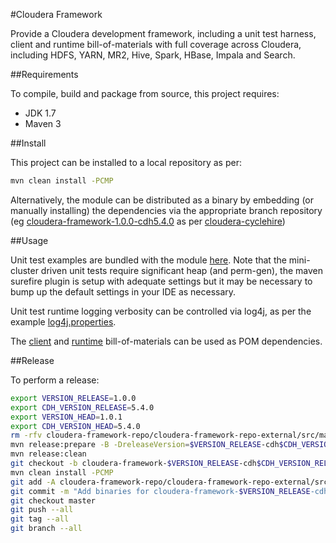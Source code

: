 #Cloudera Framework

Provide a Cloudera development framework, including a unit test harness, client and runtime bill-of-materials with full coverage across Cloudera, including HDFS, YARN, MR2, Hive, Spark, HBase, Impala and Search.

##Requirements

To compile, build and package from source, this project requires:

* JDK 1.7
* Maven 3

##Install

This project can be installed to a local repository as per:

```bash
mvn clean install -PCMP
```

Alternatively, the module can be distributed as a binary by embedding (or manually installing) the dependencies via the appropriate branch repository (eg [cloudera-framework-1.0.0-cdh5.4.0](https://github.com/ggear/cloudera-framework/tree/cloudera-framework-1.0.0-cdh5.4.0/cloudera-framework-repo/cloudera-framework-repo-external/src/main/repository) as per [cloudera-cyclehire](https://github.com/ggear/cloudera-cyclehire))

##Usage

Unit test examples are bundled with the module [here](https://github.com/ggear/cloudera-framework/tree/master/cloudera-framework-main/cloudera-framework-main-test/src/test/java/com/cloudera/framework/main/test). Note that the mini-cluster driven unit tests require significant heap (and perm-gen), the maven surefire plugin is setup with adequate settings but it may be necessary to bump up the default settings in your IDE as necessary.

Unit test runtime logging verbosity can be controlled via log4j, as per the example [log4j.properties](https://raw.githubusercontent.com/ggear/cloudera-framework/master/cloudera-framework-main/cloudera-framework-main-test/src/test/resources/log4j.properties).

The [client](https://raw.githubusercontent.com/ggear/cloudera-framework/master/cloudera-framework-main/cloudera-framework-main-client/pom.xml) and [runtime](https://raw.githubusercontent.com/ggear/cloudera-framework/master/cloudera-framework-main/cloudera-framework-main-runtime/pom.xml) bill-of-materials can be used as POM dependencies.

##Release

To perform a release:

```bash
export VERSION_RELEASE=1.0.0
export CDH_VERSION_RELEASE=5.4.0
export VERSION_HEAD=1.0.1
export CDH_VERSION_HEAD=5.4.0
rm -rfv cloudera-framework-repo/cloudera-framework-repo-external/src/main/repository/com/cloudera/framework
mvn release:prepare -B -DreleaseVersion=$VERSION_RELEASE-cdh$CDH_VERSION_RELEASE -DdevelopmentVersion=$VERSION_HEAD-cdh$CDH_VERSION_HEAD-SNAPSHOT
mvn release:clean
git checkout -b cloudera-framework-$VERSION_RELEASE-cdh$CDH_VERSION_RELEASE cloudera-framework-$VERSION_RELEASE-cdh$CDH_VERSION_RELEASE
mvn clean install -PCMP
git add -A cloudera-framework-repo/cloudera-framework-repo-external/src/main/repository
git commit -m "Add binaries for cloudera-framework-$VERSION_RELEASE-cdh$CDH_VERSION_RELEASE"
git checkout master
git push --all
git tag --all
git branch --all
```
